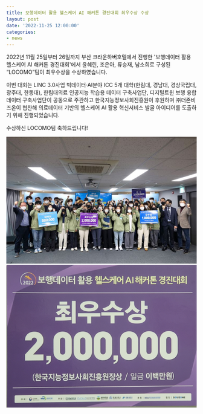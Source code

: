 ```yaml
---
title: 보행데이터 활용 헬스케어 AI 해커톤 경진대회 최우수상 수상
layout: post
date: '2022-11-25 12:00:00'
categories:
- news
---
```


2022년 11월 25일부터 26일까지 부산 크라운하버호텔에서 진행한 '보행데이터 활용 헬스케어 AI 해커톤 경진대회'에서 윤혜린, 조은아, 류승재, 남소희로 구성된 “LOCOMO”팀이 최우수상을 수상하였습니다.

이번 대회는 LINC 3.0사업 빅데이터·AI분야 ICC 5개 대학(한림대, 경남대, 경상국립대, 광주대, 한동대), 한림대의료 인공지능 학습용 데이터 구축사업단, 디지털트윈 보행 융합 데이터 구축사업단이 공동으로 주관하고 한국지능정보사회진흥원이 후원하며 ㈜더존비즈온이 협찬해 의료데이터 기반의 헬스케어 AI 활용 혁신서비스 발굴 아이디어를 도출하기 위해 진행되었습니다.

수상하신 LOCOMO팀 축하드립니다!


<img src="/post_image/22_hackathon.JPG" width="700">
<img src="/post_image/22_hackathon_prize.jpg" width="700">
